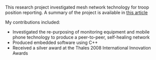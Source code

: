 This research project investigated mesh network technology for troop position reporting. A summary of the project is available in [this article](https://www.thalesgroup.com/en/miltrak-alert-and-tracking-system)

My contributions included:
- Investigated the re-purposing of monitoring equipment and mobile phone technology to produce a peer-to-peer, self-healing network
- Produced embedded software using C++
- Received a silver award at the Thales 2008 International Innovation Awards